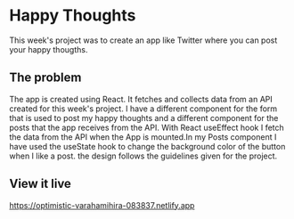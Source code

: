 # Happy Thoughts

This week's project was to create an app like Twitter where
you can post your happy thougths.

## The problem

The app is created using React. It fetches and collects data from an API created for this week's project. I have a different component for the form that is used to post my happy thoughts and a different component for the posts that the app receives from the API. With React useEffect hook I fetch the data from the API when the App is mounted.In my Posts component I have used the useState hook to change the background color of the button when I like a post. the design follows the guidelines given for the project.

## View it live

https://optimistic-varahamihira-083837.netlify.app
